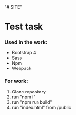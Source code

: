 "# SITE" 
#  Test task #

###  Used in the work:
* Bootstrap 4
* Sass
* Npm
* Webpack

###  For work:
1. Clone repository
2. run "npm i"
3. run "npm run build"
4. run "index.html" from /public
